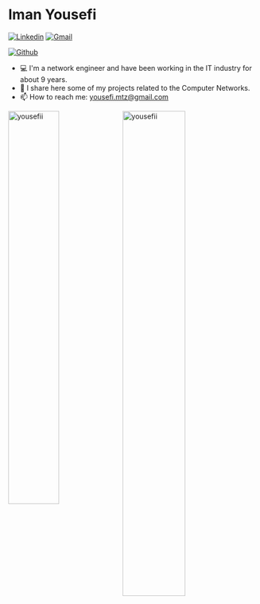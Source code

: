 <h1> Iman Yousefi </h1>


<!-- </a> <a href="https://www.github.com/yousefii" target="_blank" rel="noreferrer"><img
src="https://img.shields.io/github/followers/yousefii?logo=github&style=for-the-badge&color=0891b2&labelColor=1c1917" /></a> -->


[![Linkedin](https://img.shields.io/badge/-LinkedIn-blue?style=flat&logo=Linkedin&logoColor=white)](https://www.linkedin.com/in/yousefi-iman/)
[![Gmail](https://img.shields.io/badge/-Gmail-c14438?style=flat&logo=Gmail&logoColor=white)](mailto:yousefi.mtz@gmail.com)

[![Github](https://img.shields.io/github/followers/yousefii?label=Follow&style=social)](https://github.com/yousefii)

- 💻  I'm a network engineer and have been working in the IT industry for about 9 years.
- 🌱  I share here some of my projects related to the Computer Networks.
- 📫  How to reach me: yousefi.mtz@gmail.com

<div>
  <img width="45%" align="left" src="https://github-readme-stats.vercel.app/api/top-langs?username=yousefii&show_icons=true&locale=en&layout=compact" alt="yousefii" />
  <img width="50%"  src="https://github-readme-streak-stats.herokuapp.com/?user=yousefii&" alt="yousefii" />
</div>

<!----------------------------->
<!-- COMMENTED FOR LATER USE -->
<!----------------------------->

<!-- STATISTICS -->
<!-- [![Anurag's github stats](https://github-readme-stats.vercel.app/api?username=yousefii&show_icons=true&count_private=true&include_all_commits=true&theme=dracula)](https://github.com/yousefii)
 -->
<!-- MEDIUM & BUY ME A COFFEE -->
<!-- 
[![Stackoverflow](https://github.com/Rishit-dagli/Rishit-dagli/blob/master/badges/stackoverflow.svg)](https://stackoverflow.com/users/11878567/rishit-dagli)
 -->
<!--  [![Buy Me A Coffee](https://img.shields.io/badge/-Buy%20Me%20A%20Coffee-db4c4c?style=flat&logo=buy-me-a-coffee&logoColor=ffffff&link=https://ko-fi.com/dinhanhthi)](https://ko-fi.com/dinhanhthi) -->
